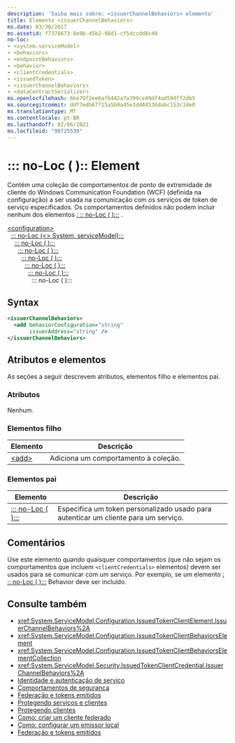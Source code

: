 ```yaml
---
description: 'Saiba mais sobre: <issuerChannelBehaviors> elemento'
title: Elemento <issuerChannelBehaviors>
ms.date: 03/30/2017
ms.assetid: f7378673-8e9b-45b2-98d1-cf5dccdd8c40
no-loc:
- <system.serviceModel>
- <behaviors>
- <endpointBehaviors>
- <behavior>
- <clientCredentials>
- <issuedToken>
- <issuerChannelBehaviors>
- <dataContractSerializer>
ms.openlocfilehash: 6be79f2ee6afb442a7a399ce49df4ad59dff2db5
ms.sourcegitcommit: ddf7edb67715a5b9a45e3dd44536dabc153c1de0
ms.translationtype: MT
ms.contentlocale: pt-BR
ms.lasthandoff: 02/06/2021
ms.locfileid: "99725539"
---
```

# <a name="issuerchannelbehaviors-element"></a>\::: no-Loc ( <issuerChannelBehaviors> ):: Element

Contém uma coleção de comportamentos de ponto de extremidade de cliente do Windows Communication Foundation (WCF) (definida na configuração) a ser usada na comunicação com os serviços de token de serviço especificados. Os comportamentos definidos não podem incluir nenhum dos elementos [ \: :: no-Loc ( <clientCredentials> ):::](clientcredentials.md) .

[\<configuration>](../configuration-element.md)\
&nbsp;&nbsp;[\::: no-Loc (<> System. serviceModel):::](system-servicemodel.md)\
&nbsp;&nbsp;&nbsp;&nbsp;[\::: no-Loc ( <behaviors> ):::](behaviors.md)\
&nbsp;&nbsp;&nbsp;&nbsp;&nbsp;&nbsp;[\::: no-Loc ( <endpointBehaviors> ):::](endpointbehaviors.md)\
&nbsp;&nbsp;&nbsp;&nbsp;&nbsp;&nbsp;&nbsp;&nbsp;[\::: no-Loc ( <behavior> ):::](behavior-of-endpointbehaviors.md)\
&nbsp;&nbsp;&nbsp;&nbsp;&nbsp;&nbsp;&nbsp;&nbsp;&nbsp;&nbsp;[\::: no-Loc ( <clientCredentials> ):::](clientcredentials.md)\
&nbsp;&nbsp;&nbsp;&nbsp;&nbsp;&nbsp;&nbsp;&nbsp;&nbsp;&nbsp;&nbsp;&nbsp;[\::: no-Loc ( <issuedToken> ):::](issuedtoken.md)\
&nbsp;&nbsp;&nbsp;&nbsp;&nbsp;&nbsp;&nbsp;&nbsp;&nbsp;&nbsp;&nbsp;&nbsp;&nbsp;&nbsp;\::: no-Loc ( <issuerChannelBehaviors> ):::

## <a name="syntax"></a>Syntax

```xml
<issuerChannelBehaviors>
  <add behaviorConfiguration="string"
       issuerAddress="string" />
</issuerChannelBehaviors>
```

## <a name="attributes-and-elements"></a>Atributos e elementos

As seções a seguir descrevem atributos, elementos filho e elementos pai.

### <a name="attributes"></a>Atributos

Nenhum.

### <a name="child-elements"></a>Elementos filho

|Elemento|Descrição|
|-------------|-----------------|
|[\<add>](add-of-issuerchannelbehaviors.md)|Adiciona um comportamento à coleção.|

### <a name="parent-elements"></a>Elementos pai

|Elemento|Descrição|
|-------------|-----------------|
|[\::: no-Loc ( <issuedToken> ):::](issuedtoken.md)|Especifica um token personalizado usado para autenticar um cliente para um serviço.|

## <a name="remarks"></a>Comentários

Use este elemento quando quaisquer comportamentos (que não sejam os comportamentos que incluem `<clientCredentials>` elementos) devem ser usados para se comunicar com um serviço. Por exemplo, se um elemento [ \: :: no-Loc ( <dataContractSerializer> ):::](datacontractserializer-element.md) Behavior deve ser incluído.

## <a name="see-also"></a>Consulte também

- <xref:System.ServiceModel.Configuration.IssuedTokenClientElement.IssuerChannelBehaviors%2A>
- <xref:System.ServiceModel.Configuration.IssuedTokenClientBehaviorsElement>
- <xref:System.ServiceModel.Configuration.IssuedTokenClientBehaviorsElementCollection>
- <xref:System.ServiceModel.Security.IssuedTokenClientCredential.IssuerChannelBehaviors%2A>
- [Identidade e autenticação de serviço](../../../wcf/feature-details/service-identity-and-authentication.md)
- [Comportamentos de segurança](../../../wcf/feature-details/security-behaviors-in-wcf.md)
- [Federação e tokens emitidos](../../../wcf/feature-details/federation-and-issued-tokens.md)
- [Protegendo serviços e clientes](../../../wcf/feature-details/securing-services-and-clients.md)
- [Protegendo clientes](../../../wcf/securing-clients.md)
- [Como: criar um cliente federado](../../../wcf/feature-details/how-to-create-a-federated-client.md)
- [Como: configurar um emissor local](../../../wcf/feature-details/how-to-configure-a-local-issuer.md)
- [Federação e tokens emitidos](../../../wcf/feature-details/federation-and-issued-tokens.md)
